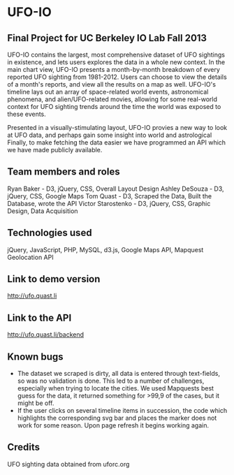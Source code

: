UFO-IO
===========

Final Project for UC Berkeley IO Lab Fall 2013
------------
UFO-IO contains the largest, most comprehensive dataset of UFO sightings in existence, and lets users explores the data in a whole new context. In the main chart view, UFO-IO presents a month-by-month breakdown of every reported UFO sighting from 1981-2012. Users can choose to view the details of a month's reports, and view all the results on a map as well. UFO-IO's timeline lays out an array of space-related world events, astronomical phenomena, and alien/UFO-related movies, allowing for some real-world context for UFO sighting trends around the time the world was exposed to these events.

Presented in a visually-stimulating layout, UFO-IO provies a new way to look at UFO data, and perhaps gain some insight into world and astrological
Finally, to make fetching the data easier we have programmed an API which we have made publicly available. 

Team members and roles
------------
Ryan Baker - D3, jQuery, CSS, Overall Layout Design
Ashley DeSouza - D3, jQuery, CSS, Google Maps
Tom Quast - D3, Scraped the Data, Built the Database, wrote the API
Victor Starostenko - D3, jQuery, CSS, Graphic Design, Data Acquisition

Technologies used
------------
jQuery, JavaScript, PHP, MySQL, d3.js, Google Maps API, Mapquest Geolocation API

Link to demo version
------------
http://ufo.quast.li

Link to the API
------------
http://ufo.quast.li/backend


Known bugs
------------
- The dataset we scraped is dirty, all data is entered through text-fields, so was no validation is done. This led to a number of challenges, especially when trying to locate the cities. We used Mapquests best guess for the data, it returned something for >99,9 of the cases, but it might be off.
- If the user clicks on several timeline items in succession, the code which highlights the corresponding svg bar and places the marker does not work for some reason. Upon page refresh it begins working again.

Credits
------------
UFO sighting data obtained from uforc.org
